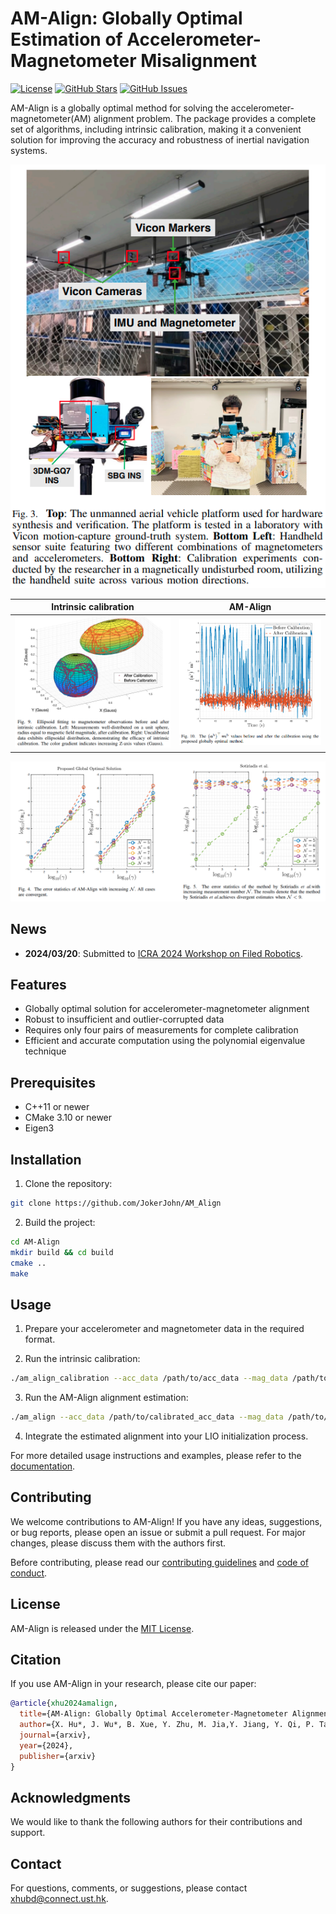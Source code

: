 

# AM-Align: Globally Optimal Estimation of Accelerometer-Magnetometer Misalignment

[![License](https://img.shields.io/badge/license-MIT-blue.svg)](https://opensource.org/licenses/MIT)
[![GitHub Stars](https://img.shields.io/github/stars/JokerJohn/AM_Align.svg)](https://github.com/JokerJohn/AM_Align/stargazers)
[![GitHub Issues](https://img.shields.io/github/issues/JokerJohn/AM_Align.svg)](https://github.com/JokerJohn/AM_Align/issues)

AM-Align is a globally optimal method for solving the accelerometer-magnetometer(AM) alignment problem. The package provides a complete set of algorithms, including intrinsic calibration, making it a convenient solution for improving the accuracy and robustness of inertial navigation systems.

<div align="center">

![image-20240323132209365](./README/image-20240323132209365.png)
</div>

| Intrinsic calibration                                        | AM-Align                                                     |
| ------------------------------------------------------------ | ------------------------------------------------------------ |
| ![image-20240323132150859](./README/image-20240323132150859.png) | ![image-20240323132242986](./README/image-20240323132242986.png) |

<div align="center">

![image-20240323133201734](./README/image-20240323133201734.png)
</div>

## News

- **2024/03/20**: Submitted to [ICRA 2024 Workshop on Filed Robotics](https://norlab-ulaval.github.io/workshop_field_robotics_icra2024/).

## Features

- Globally optimal solution for accelerometer-magnetometer alignment
- Robust to insufficient and outlier-corrupted data
- Requires only four pairs of measurements for complete calibration
- Efficient and accurate computation using the polynomial eigenvalue technique

## Prerequisites

- C++11 or newer
- CMake 3.10 or newer
- Eigen3

## Installation

1. Clone the repository:

```bash
git clone https://github.com/JokerJohn/AM_Align
```

2. Build the project:

```bash
cd AM-Align
mkdir build && cd build
cmake ..
make
```

## Usage

1. Prepare your accelerometer and magnetometer data in the required format.

2. Run the intrinsic calibration:

```bash
./am_align_calibration --acc_data /path/to/acc_data --mag_data /path/to/mag_data
```

3. Run the AM-Align alignment estimation:

```bash
./am_align --acc_data /path/to/calibrated_acc_data --mag_data /path/to/calibrated_mag_data
```

4. Integrate the estimated alignment into your LIO initialization process.

For more detailed usage instructions and examples, please refer to the [documentation](docs/README.md).

## Contributing

We welcome contributions to AM-Align! If you have any ideas, suggestions, or bug reports, please open an issue or submit a pull request. For major changes, please discuss them with the authors first.

Before contributing, please read our [contributing guidelines](CONTRIBUTING.md) and [code of conduct](CODE_OF_CONDUCT.md).

## License

AM-Align is released under the [MIT License](LICENSE).

## Citation

If you use AM-Align in your research, please cite our paper:

```bibtex
@article{xhu2024amalign,
  title={AM-Align: Globally Optimal Accelerometer-Magnetometer Alignment for LIO Initialization},
  author={X. Hu*, J. Wu*, B. Xue, Y. Zhu, M. Jia,Y. Jiang, Y. Qi, P. Tan, W. Zhang},
  journal={arxiv},
  year={2024},
  publisher={arxiv}
}
```

## Acknowledgments

We would like to thank the following authors for their contributions and support.

## Contact

For questions, comments, or suggestions, please contact xhubd@connect.ust.hk.
